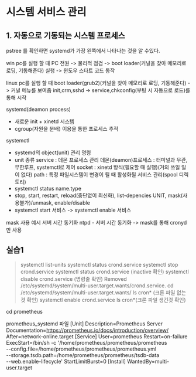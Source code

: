 # 시스템 서비스 관리

## 1. 자동으로 기동되는 시스템 프로세스

pstree 를 확인하면 systemd가 가장 왼쪽에서 나타나는 것을 알 수있다.


win pc를 실행 할 때
PC 전원 -> 물리적 점검 -> boot loader(커널을 찾아 메모리로 로딩, 기동해준다) 실행 -> 윈도우 스타트 코드 동작

linux pc를 실행 할 때
boot loader(grub2)(커널을 찾아 메모리로 로딩, 기동해준다) -> 커널 메뉴를 보여줌
init,crm,sshd  -> service,chkconfig(부팅 시 자동으로 로드)를 통해 시작

systemd(deamon process) 
- 새로운 init + xinetd 시스템
- cgroup(자원을 분배) 이용을 통한 프로세스 추적

systemctl
- systemd의 object(unit) 관리 명령
- unit 종류
	service : 데몬 프로세스 관리
		데몬(deamon)프로세스 : 터미널과 무관, 무한루프, systemctl로 제어 
	socket : xinetd 방식(필요할 때 실행)(거의 쓰일 일이 없다)
	path : 특정 파일시스템이 변경이 될 때 활성화될 서비스 관리(spool 디렉토리)
- systemctl status name.type
- stop, start, restart, reload(중단없이 최신화), list-depencies UNIT, mask(사용불가)/unmask, enable/disable
- systemctl start 서비스 -> systemctl enable 서비스

mask 사용 예시
서버 시간 동기화
ntpd - 서버 시간 동기화 -> mask를 통해 cronyd 만 사용


## 실습1
>systemctl list-units
>systemctl status crond.service
>systemctl stop crond.service
>systemctl status crond.service (inactive 확인)
>systemctl disable crond.service (명령줄 확인)
>Removed /etc/systemd/system/multi-user.target.wants/crond.service.
>cd  /etc/systemd/system/multi-user.target.wants/
>ls cron* (크론 파일 없는것 확인)
>systemctl enable crond.service
>ls cron*(크론 파일 생긴것 확인)

cd prometheus

prometheus_systemd 파일
	[Unit]
	Description=Prometheus Server
	Documentation=https://prometheus.io/docs/introduction/overview/
	After=network-online.target
	[Service]
	User=prometheus
	Restart=on-failure
	ExecStart=/bin/sh -c '/home/prometheus/prometheus/prometheus \
	--config.file=/home/prometheus/prometheus/prometheus.yml \
	--storage.tsdb.path=/home/prometheus/prometheus/tsdb-data \
	--web.enable-lifecycle'
	StartLimitBurst=0
	[Install]
	WantedBy=multi-user.target